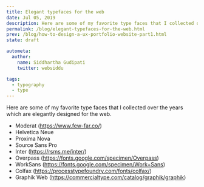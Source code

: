 ```yaml
---
title: Elegant typefaces for the web
date: Jul 05, 2019
description: Here are some of my favorite type faces that I collected over the years which are elegantly designed for the web.
permalink: /blog/elegant-typefaces-for-the-web.html
prev: /blog/how-to-design-a-ux-portfolio-website-part1.html
state: draft

autometa:
  author:
    name: Siddhartha Gudipati
    twitter: websiddu

tags:
  - typography
  - type
---
```


Here are some of my favorite type faces that I collected over the years which are elegantly designed for the web.

- Moderat (https://www.few-far.co/)
- Helvetica Neue
- Proxima Nova
- Source Sans Pro
- Inter (https://rsms.me/inter/)
- Overpass (https://fonts.google.com/specimen/Overpass)
- WorkSans (https://fonts.google.com/specimen/Work+Sans)
- Colfax (https://processtypefoundry.com/fonts/colfax/)
- Graphik Web (https://commercialtype.com/catalog/graphik/graphik)

